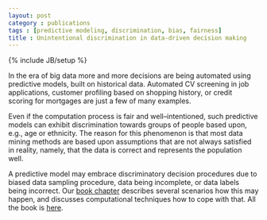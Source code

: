 ```yaml
---
layout: post
category : publications
tags : [predictive modeling, discrimination, bias, fairness]
title : Unintentional discrimination in data-driven decision making
---
```

{% include JB/setup %}

In the era of big data more and more decisions are being automated using predictive models, built on historical data. Automated CV screening in job applications, customer profiling based on shopping history, or credit scoring for mortgages are just a few of many examples.

Even if the computation process is fair and well–intentioned, such predictive models can exhibit discrimination towards groups of people based upon, e.g., age or ethnicity. The reason for this phenomenon is that most data mining methods are based upon assumptions that are not always satisfied in reality, namely, that the data is correct and represents the population well.

A predictive model may embrace discriminatory decision procedures due to biased  data sampling procedure, data being incomplete, or data labels being incorrect. 
Our [book chapter](https://sites.google.com/site/zliobaitefiles/R1_chapter_calders_zliobaite.pdf) describes several scenarios how this may happen, and discusses computational techniques how to cope with that. All the book is [here](http://link.springer.com/book/10.1007/978-3-642-30487-3).
